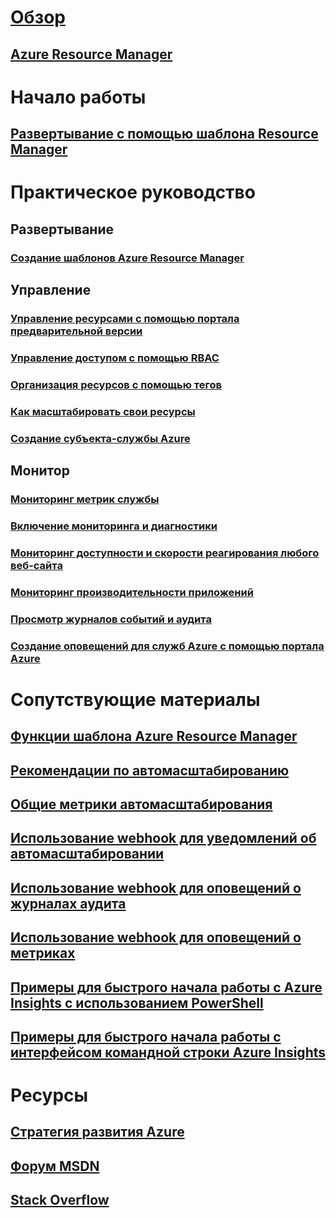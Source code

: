 

# [Обзор](../azure-portal-overview.md)


## [Azure Resource Manager](../azure-resource-manager/resource-group-overview.md)



# Начало работы


## [Развертывание с помощью шаблона Resource Manager](../azure-resource-manager/resource-group-template-deploy.md)



# Практическое руководство


## Развертывание


### [Создание шаблонов Azure Resource Manager](../azure-resource-manager/resource-group-authoring-templates.md)



## Управление


### [Управление ресурсами с помощью портала предварительной версии](../azure-resource-manager/resource-group-portal.md)


### [Управление доступом с помощью RBAC](../active-directory/role-based-access-control-configure.md)


### [Организация ресурсов с помощью тегов](../azure-resource-manager/resource-group-using-tags.md)


### [Как масштабировать свои ресурсы](../monitoring-and-diagnostics/insights-how-to-scale.md)


### [Создание субъекта-службы Azure](../azure-resource-manager/resource-group-create-service-principal-portal.md)


## Монитор


### [Мониторинг метрик службы](../monitoring-and-diagnostics/insights-how-to-customize-monitoring.md)


### [Включение мониторинга и диагностики](../monitoring-and-diagnostics/insights-how-to-use-diagnostics.md)


### [Мониторинг доступности и скорости реагирования любого веб-сайта](../application-insights/app-insights-monitor-web-app-availability.md)


### [Мониторинг производительности приложений](../application-insights/app-insights-azure-web-apps.md)


### [Просмотр журналов событий и аудита](../monitoring-and-diagnostics/insights-debugging-with-events.md)


### [Создание оповещений для служб Azure с помощью портала Azure](../monitoring-and-diagnostics/insights-receive-alert-notifications.md)



# Сопутствующие материалы


## [Функции шаблона Azure Resource Manager](../azure-resource-manager/resource-group-template-functions.md)


## [Рекомендации по автомасштабированию](../monitoring-and-diagnostics/insights-autoscale-best-practices.md)


## [Общие метрики автомасштабирования](../monitoring-and-diagnostics/insights-autoscale-common-metrics.md)


## [Использование webhook для уведомлений об автомасштабировании](../monitoring-and-diagnostics/insights-autoscale-to-webhook-email.md)


## [Использование webhook для оповещений о журналах аудита](../monitoring-and-diagnostics/insights-auditlog-to-webhook-email.md)


## [Использование webhook для оповещений о метриках](../monitoring-and-diagnostics/insights-webhooks-alerts.md)


## [Примеры для быстрого начала работы с Azure Insights с использованием PowerShell](../monitoring-and-diagnostics/insights-powershell-samples.md)


## [Примеры для быстрого начала работы с интерфейсом командной строки Azure Insights](../monitoring-and-diagnostics/insights-cli-samples.md)



# Ресурсы


## [Стратегия развития Azure](https://azure.microsoft.com/roadmap/)


## [Форум MSDN](https://social.msdn.microsoft.com/Forums/en-US/home?forum=windowsazuremanagement) 


## [Stack Overflow](http://stackoverflow.com/questions/tagged/azure-management-portal)





